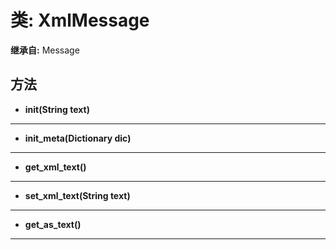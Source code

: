 # 类: XmlMessage  
  
**继承自:** Message  
  
## 方法 
  
- **init(String text)**  
  
---  
  
- **init_meta(Dictionary dic)**  
  
---  
  
- **get_xml_text()**  
  
---  
  
- **set_xml_text(String text)**  
  
---  
  
- **get_as_text()**  
  
---  
  


